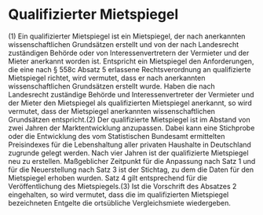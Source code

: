 # Qualifizierter Mietspiegel

(1) Ein qualifizierter Mietspiegel ist ein Mietspiegel, der nach anerkannten wissenschaftlichen Grundsätzen erstellt und von der nach Landesrecht zuständigen Behörde oder von Interessenvertretern der Vermieter und der Mieter anerkannt worden ist. Entspricht ein Mietspiegel den Anforderungen, die eine nach § 558c Absatz 5 erlassene Rechtsverordnung an qualifizierte Mietspiegel richtet, wird vermutet, dass er nach anerkannten wissenschaftlichen Grundsätzen erstellt wurde. Haben die nach Landesrecht zuständige Behörde und Interessenvertreter der Vermieter und der Mieter den Mietspiegel als qualifizierten Mietspiegel anerkannt, so wird vermutet, dass der Mietspiegel anerkannten wissenschaftlichen Grundsätzen entspricht.(2) Der qualifizierte Mietspiegel ist im Abstand von zwei Jahren der Marktentwicklung anzupassen. Dabei kann eine Stichprobe oder die Entwicklung des vom Statistischen Bundesamt ermittelten Preisindexes für die Lebenshaltung aller privaten Haushalte in Deutschland zugrunde gelegt werden. Nach vier Jahren ist der qualifizierte Mietspiegel neu zu erstellen. Maßgeblicher Zeitpunkt für die Anpassung nach Satz 1 und für die Neuerstellung nach Satz 3 ist der Stichtag, zu dem die Daten für den Mietspiegel erhoben wurden. Satz 4 gilt entsprechend für die Veröffentlichung des Mietspiegels.(3) Ist die Vorschrift des Absatzes 2 eingehalten, so wird vermutet, dass die im qualifizierten Mietspiegel bezeichneten Entgelte die ortsübliche Vergleichsmiete wiedergeben. 

